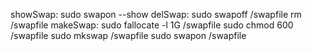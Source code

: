 showSwap:
	sudo swapon --show
delSwap:
	sudo swapoff /swapfile
	rm /swapfile
makeSwap:
	sudo fallocate -l 1G /swapfile
    sudo chmod 600 /swapfile
    sudo mkswap /swapfile
    sudo swapon /swapfile